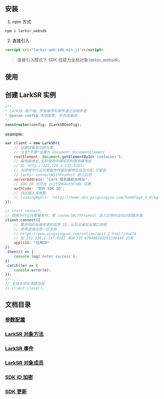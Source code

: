 #

## 安装

1. npm 方式

```cmd
npm i larksr_websdk
```

2. 直接引入

```html
<script src="larksr-web-sdk.min.js"></script>
```

> 直接引入模式下 SDK 挂载为全局对象 larksr_websdk。

## 使用

## 创建 LarkSR 实例

```typescript
/**
* LarkSR 客户端。所有操作和事件通过该类传递
* @param config 本地配置, 优先级最高
*/
constructor(config: ILarkSRConfig);
```

example:

```js
var client = new LarkSR({ 
    // 设置挂载显示的元素
    // 注意*不要*设置为 document.documentElement
    rootElement: document.getElementById('container'),
    // 服务器地址,实际使用中填写您的服务器地址
    // 如：http://222.128.6.137:8181/
    // 当使用平行云托管服务时服务器地址自动分配,可留空。
    // larksr.connectWithPxyHost 进入应用
    serverAddress: "Lark 服务器前台地址",
    // SDK ID 也可在 initSDKAuthCode 设置
    authCode: '您的 SDK ID',
    // 测试载入背景图
    // loadingBgUrl: 'https://home-obs.pingxingyun.com/homePage_4_0/bg.jpg',
});

// start connect;
// 使用平行云托管服务时，用 connectWithPxyHost 进入应用并自动分配服务器.
client.connect({
    // 要使用的云端资源的应用 ID，从后云雀后台接口获取
    // 参考查询应用一栏文档
    // https://www.pingxingyun.com/online/api3_2.html?id=476
    // 如 222.128.6.137:8181 系统下的 879408743551336448 应用
    appliId: "应用ID"
})
.then(() => {
    console.log('enter success');
})
.catch((e) => {
    console.error(e);
}); 
// ...
// 主动关闭并清理资源
// client.close();
```

## 文档目录

### [参数配置](./config.md)
### [LarkSR 对象方法](./functons.md)
### [LarkSR 事件](./events.md)
### [LarkSR 对象成员](./member_variables.md)
### [SDK ID 加密](./sdkid_encryption.md)
### [SDK 更新](./update.md)
